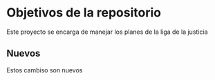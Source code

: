 # Objetivos de la repositorio

Este proyecto se encarga de manejar los planes de la liga de la justicia


## Nuevos

Estos cambiso son nuevos

